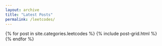 ```yaml
---
layout: archive
title: "Latest Posts"
permalink: /leetcodes/
---
```


<div class="tiles">
{% for post in site.categories.leetcodes %}
	{% include post-grid.html %}
{% endfor %}
</div><!-- /.tiles -->
